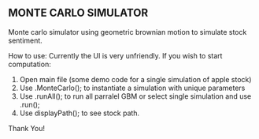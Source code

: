 ## MONTE CARLO SIMULATOR
Monte carlo simulator using geometric brownian motion to simulate stock sentiment.

How to use:
Currently the UI is very unfriendly. If you wish to start computation:
1. Open main file (some demo code for a single simulation of apple stock)
2. Use .MonteCarlo(); to instantiate a simulation with unique parameters
3. Use .runAll(); to run all parralel GBM or select single simulation and use .run();
4. Use displayPath(); to see stock path.

Thank You!

